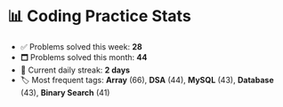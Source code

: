 # 📊 Coding Practice Stats

- ✅ Problems solved this week: **28**
- 🗖️ Problems solved this month: **44**
- 📌 Current daily streak: **2 days**
- 🏷️ Most frequent tags: **Array** (66), **DSA** (44), **MySQL** (43), **Database** (43), **Binary Search** (41)

